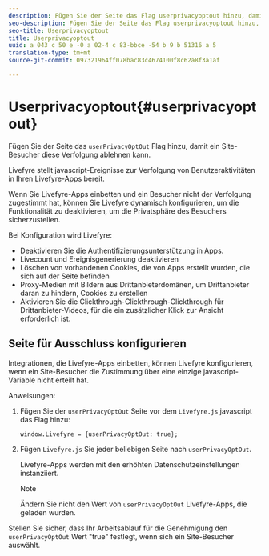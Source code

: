 ```yaml
---
description: Fügen Sie der Seite das Flag userprivacyoptout hinzu, damit ein Site-Besucher diese Verfolgung abwählen kann.
seo-description: Fügen Sie der Seite das Flag userprivacyoptout hinzu, damit ein Site-Besucher diese Verfolgung abwählen kann.
seo-title: Userprivacyoptout
title: Userprivacyoptout
uuid: a 043 c 50 e -0 a 02-4 c 83-bbce -54 b 9 b 51316 a 5
translation-type: tm+mt
source-git-commit: 097321964ff078bac83c4674100f8c62a8f3a1af

---
```



# Userprivacyoptout{#userprivacyoptout}

Fügen Sie der Seite das `userPrivacyOptOut` Flag hinzu, damit ein Site-Besucher diese Verfolgung ablehnen kann.

Livefyre stellt javascript-Ereignisse zur Verfolgung von Benutzeraktivitäten in Ihren Livefyre-Apps bereit.

Wenn Sie Livefyre-Apps einbetten und ein Besucher nicht der Verfolgung zugestimmt hat, können Sie Livefyre dynamisch konfigurieren, um die Funktionalität zu deaktivieren, um die Privatsphäre des Besuchers sicherzustellen.

Bei Konfiguration wird Livefyre:

* Deaktivieren Sie die Authentifizierungsunterstützung in Apps.
* Livecount und Ereignisgenerierung deaktivieren
* Löschen von vorhandenen Cookies, die von Apps erstellt wurden, die sich auf der Seite befinden
* Proxy-Medien mit Bildern aus Drittanbieterdomänen, um Drittanbieter daran zu hindern, Cookies zu erstellen
* Aktivieren Sie die Clickthrough-Clickthrough-Clickthrough für Drittanbieter-Videos, für die ein zusätzlicher Klick zur Ansicht erforderlich ist.

## Seite für Ausschluss konfigurieren

Integrationen, die Livefyre-Apps einbetten, können Livefyre konfigurieren, wenn ein Site-Besucher die Zustimmung über eine einzige javascript-Variable nicht erteilt hat.

Anweisungen:

1. Fügen Sie der `userPrivacyOptOut` Seite vor dem `Livefyre.js` javascript das Flag hinzu:

   ```
   window.Livefyre = {userPrivacyOptOut: true};
   ```

1. Fügen `Livefyre.js` Sie jeder beliebigen Seite nach `userPrivacyOptOut`.

   Livefyre-Apps werden mit den erhöhten Datenschutzeinstellungen instanziiert.

   >[!NOTE]
   >
   >Ändern Sie nicht den Wert von `userPrivacyOptOut` Livefyre-Apps, die geladen wurden.

Stellen Sie sicher, dass Ihr Arbeitsablauf für die Genehmigung den `userPrivacyOptOut` Wert &quot;true&quot; festlegt, wenn sich ein Site-Besucher auswählt.
